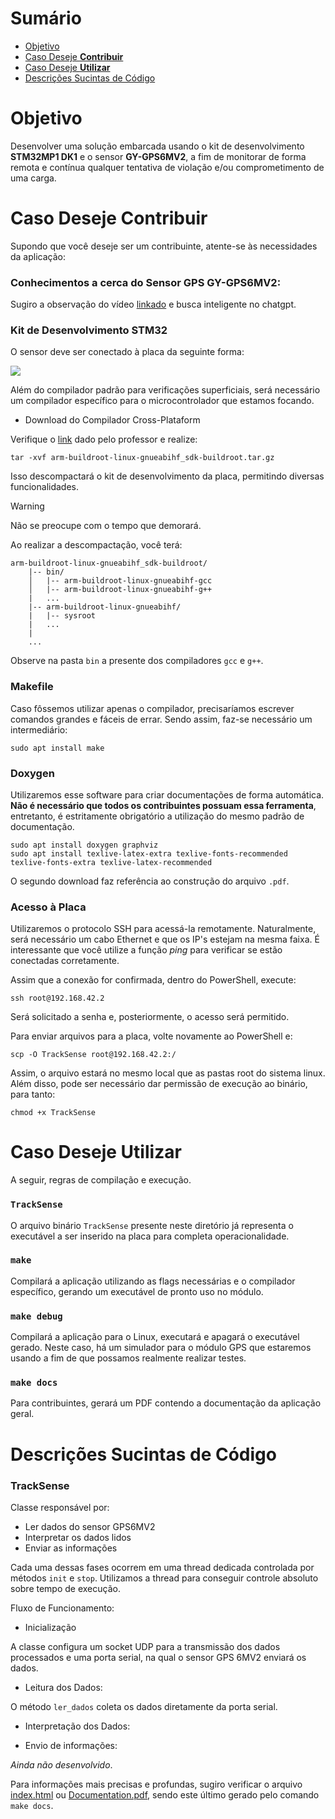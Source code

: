 # Sumário

- [Objetivo](#objetivo)
- [Caso Deseje **Contribuir**](#caso-deseje-contribuir)
- [Caso Deseje **Utilizar**](#caso-deseje-utilizar)
- [Descrições Sucintas de Código](#descrições-sucintas-de-código)

# Objetivo

Desenvolver uma solução embarcada usando o kit de desenvolvimento **STM32MP1 DK1** e
o sensor **GY-GPS6MV2**, a fim de monitorar de forma remota e contínua qualquer tentativa de violação e/ou comprometimento de uma carga.

# Caso Deseje Contribuir

Supondo que você deseje ser um contribuinte, atente-se às necessidades da aplicação:

### Conhecimentos a cerca do Sensor GPS **GY-GPS6MV2**:

Sugiro a observação do vídeo [linkado](https://youtu.be/lZumBl7zhoM) e busca inteligente no chatgpt.

### Kit de Desenvolvimento STM32

O sensor deve ser conectado à placa da seguinte forma:

![](https://github.com/user-attachments/assets/ea1d0935-fcd3-4160-b46f-a917f578f33d)

Além do compilador padrão para verificações superficiais, será necessário um compilador específico para o microcontrolador que estamos focando. 

- Download do Compilador Cross-Plataform

Verifique o [link](https://drive.google.com/file/d/1qpq3QeK5f7T061LFA0JlJz2fgMQDvyMn/view?usp=drivesdk) dado pelo professor e realize:

```
tar -xvf arm-buildroot-linux-gnueabihf_sdk-buildroot.tar.gz
```

Isso descompactará o kit de desenvolvimento da placa, permitindo diversas funcionalidades. 

> [!WARNING]
> Não se preocupe com o tempo que demorará.

Ao realizar a descompactação, você terá:

```
arm-buildroot-linux-gnueabihf_sdk-buildroot/
    |-- bin/
    │   |-- arm-buildroot-linux-gnueabihf-gcc
    │   |-- arm-buildroot-linux-gnueabihf-g++
    |   ...
    |-- arm-buildroot-linux-gnueabihf/
    |   |-- sysroot
    |   ...
    |
    ...
```

Observe na pasta `bin` a presente dos compiladores `gcc` e `g++`.

### Makefile

Caso fôssemos utilizar apenas o compilador, precisaríamos escrever comandos grandes e fáceis de 
errar. Sendo assim, faz-se necessário um intermediário:

```
sudo apt install make
```

### Doxygen

Utilizaremos esse software para criar documentações de forma automática. 
**Não é necessário que todos os contribuintes possuam essa ferramenta**,
entretanto, é estritamente obrigatório a utilização do mesmo padrão de documentação.

```
sudo apt install doxygen graphviz
sudo apt install texlive-latex-extra texlive-fonts-recommended texlive-fonts-extra texlive-latex-recommended
```

O segundo download faz referência ao construção do arquivo `.pdf`.

### Acesso à Placa

Utilizaremos o protocolo SSH para acessá-la remotamente. Naturalmente,
será necessário um cabo Ethernet e que os IP's estejam na mesma faixa.
É interessante que você utilize a função _ping_ para verificar se estão conectadas corretamente.

Assim que a conexão for confirmada, dentro do PowerShell, execute:

```
ssh root@192.168.42.2
```

Será solicitado a senha e, posteriormente, o acesso será permitido.

Para enviar arquivos para a placa, volte novamente ao PowerShell e:

```
scp -O TrackSense root@192.168.42.2:/
```

Assim, o arquivo estará no mesmo local que as pastas root do sistema linux. Além disso, pode ser necessário dar permissão de execução ao binário, para tanto:

```
chmod +x TrackSense
```
# Caso Deseje Utilizar

A seguir, regras de compilação e execução.

### `TrackSense`

O arquivo binário `TrackSense` presente neste diretório já representa o executável a ser inserido na placa para completa operacionalidade.

### `make`

Compilará a aplicação utilizando as flags necessárias e o compilador específico, gerando 
um executável de pronto uso no módulo.

### `make debug` 

Compilará a aplicação para o Linux, executará e apagará o executável gerado.
Neste caso, há um simulador para o módulo GPS que estaremos usando a fim de que 
possamos realmente realizar testes.

### `make docs`

Para contribuintes, gerará um PDF contendo a documentação da aplicação geral.

# Descrições Sucintas de Código

### TrackSense

Classe responsável por:

- Ler dados do sensor GPS6MV2
- Interpretar os dados lidos
- Enviar as informações 

Cada uma dessas fases ocorrem em uma thread dedicada controlada por métodos `init` e `stop`. Utilizamos a thread 
para conseguir controle absoluto sobre tempo de execução.

Fluxo de Funcionamento:

- Inicialização

A classe configura um socket UDP para a transmissão dos dados processados e uma porta serial, na qual o sensor GPS 6MV2 enviará os dados.

- Leitura dos Dados:

O método `ler_dados` coleta os dados diretamente da porta serial.

- Interpretação dos Dados:



- Envio de informações:

_Ainda não desenvolvido_.


Para informações mais precisas e profundas, sugiro verificar o arquivo 
[index.html](docs/html/index.html) ou [Documentation.pdf](Documentation.pdf), sendo este último gerado pelo comando `make docs`.

